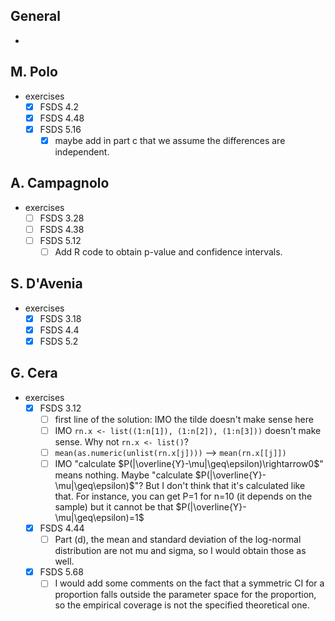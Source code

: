 ## General

* 

## M. Polo

* exercises
  * [x] FSDS 4.2
  * [x] FSDS 4.48
  * [x] FSDS 5.16
    * [x] maybe add in part c that we assume the differences are independent.

## A. Campagnolo

* exercises
  * [ ] FSDS 3.28
  * [ ] FSDS 4.38
  * [ ] FSDS 5.12 
    * [ ] Add R code to obtain p-value and confidence intervals.

## S. D'Avenia

* exercises
  * [x] FSDS 3.18
  * [x] FSDS 4.4
  * [x] FSDS 5.2

## G. Cera

* exercises
  * [x] FSDS 3.12
    * [ ] first line of the solution: IMO the tilde doesn't make sense here
    * [ ] IMO `rn.x <- list((1:n[1]), (1:n[2]), (1:n[3]))` doesn't make sense. Why not `rn.x <- list()`?
    * [ ] `mean(as.numeric(unlist(rn.x[j])))` --> `mean(rn.x[[j]])`
    * [ ] IMO "calculate $P(|\overline{Y}-\mu|\geq\epsilon)\rightarrow0$" means nothing. Maybe "calculate $P(|\overline{Y}-\mu|\geq\epsilon)$"? But I don't think that it's calculated like that. For instance, you can get P=1 for n=10 (it depends on the sample) but it cannot be that $P(|\overline{Y}-\mu|\geq\epsilon)=1$
  * [x] FSDS 4.44
    * [ ] Part (d), the mean and standard deviation of the log-normal distribution are not mu and sigma, so I would obtain those as well.
  * [x] FSDS 5.68
    * [ ] I would add some comments on the fact that a symmetric CI for a proportion falls outside the parameter space for the proportion, so the empirical coverage is not the specified theoretical one.
